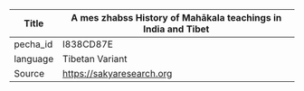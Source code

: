 |Title | A mes zhabss History of Mahākala teachings in India and Tibet 
| --- | --- 
|pecha_id | I838CD87E
|language | Tibetan Variant
|Source | https://sakyaresearch.org